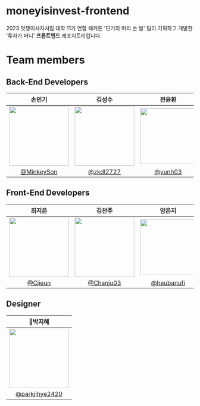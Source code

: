 # moneyisinvest-frontend
2023 멋쟁이사자처럼 대학 11기 연합 해커톤 '민기의 머리 손 발' 팀이 기획하고 개발한 '투자가 머니' **프론트엔드** 레포지토리입니다.

# Team members
## Back-End Developers

|                                      손민기                                      |                                      김성수                                       |                                      전윤환                                       |
| :------------------------------------------------------------------------------: | :-------------------------------------------------------------------------------: | :-------------------------------------------------------------------------------: |
| <img width="160px" src="https://avatars.githubusercontent.com/u/126847381?v=4" /> | <img width="160px" src="https://avatars.githubusercontent.com/u/99383331?v=4" /> | <img width="150px" src="https://avatars.githubusercontent.com/u/57185499?v=4" /> |
|                    [@MinkeySon](https://github.com/MinkeySon)                    |                       [@zkdl2727](https://github.com/zkdl2727)                        |                    [@yunh03](https://github.com/yunh03)                     |

## Front-End Developers

|                                      최지은                                      |                                      김찬주                                       |                                      양은지                                       |
| :------------------------------------------------------------------------------: | :-------------------------------------------------------------------------------: | :-------------------------------------------------------------------------------: |
| <img width="160px" src="https://avatars.githubusercontent.com/u/122079153?v=4" /> | <img width="160px" src="https://avatars.githubusercontent.com/u/129511216?v=4" /> | <img width="150px" src="https://avatars.githubusercontent.com/u/129482143?v=4" /> |
|                    [@Cjieun](https://github.com/Cjieun)                    |                       [@Chanju03](https://github.com/Chanju03)                        |                    [@heubanufi](https://github.com/heubanufi)                     |

## Designer

|                                      박지혜                                      |
| :------------------------------------------------------------------------------: |
| <img width="160px" src="https://avatars.githubusercontent.com/u/128332058?v=4" /> |
|                    [@parkjihye2420](https://github.com/parkjihye2420)                    |
